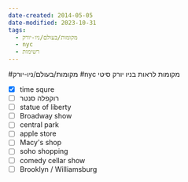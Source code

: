 ```yaml
---
date-created: 2014-05-05
date-modified: 2023-10-31
tags:
  - מקומות/בעולם/ניו-יורק
  - nyc
  - רשימות
---
```

#מקומות/בעולם/ניו-יורק #nyc
מקומות לראות בניו יורק סיטי
 - [x] time squre
- [ ] רוקפלה סנטר
 - [ ] statue of liberty
- [ ] Broadway show
- [ ] central park
- [ ] apple store
- [ ] Macy's shop
- [ ] soho shopping
- [ ] comedy cellar show
- [ ] Brooklyn / Williamsburg
